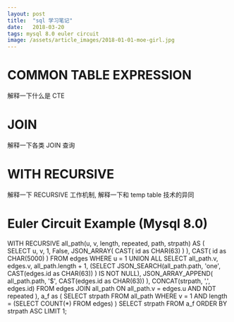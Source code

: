```yaml
---
layout: post
title:  "sql 学习笔记"
date:   2018-03-20
tags: mysql 8.0 euler circuit 
image: /assets/article_images/2018-01-01-moe-girl.jpg
---
```

 
# COMMON TABLE EXPRESSION
解释一下什么是 CTE

# JOIN
解释一下各类 JOIN 查询

# WITH RECURSIVE
解释一下 RECURSIVE 工作机制, 解释一下和 temp table 技术的异同

# Euler Circuit Example (Mysql 8.0)
WITH RECURSIVE all_path(u, v, length, repeated, path, strpath) AS (
  SELECT u, v, 1, False, JSON_ARRAY( CAST( id as CHAR(63) ) ), CAST( id as CHAR(5000) )
  FROM edges WHERE u = 1
  UNION ALL
  SELECT
    all_path.v,
    edges.v,
    all_path.length + 1,
    (SELECT JSON_SEARCH(all_path.path, 'one', CAST(edges.id as CHAR(63)) ) IS NOT NULL),
    JSON_ARRAY_APPEND( all_path.path, '$', CAST(edges.id as CHAR(63)) ),
    CONCAT(strpath, ',', edges.id)
  FROM edges
  JOIN all_path ON all_path.v = edges.u
  AND NOT repeated
 ), a_f as (
         SELECT
           strpath
         FROM all_path
         WHERE v = 1
         AND length = (SELECT COUNT(*) FROM edges)
 )
SELECT strpath FROM a_f ORDER BY strpath ASC LIMIT 1;
